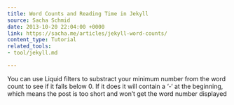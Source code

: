 ```yaml
---
title: Word Counts and Reading Time in Jekyll
source: Sacha Schmid
date: 2013-10-20 22:04:00 +0000
link: https://sacha.me/articles/jekyll-word-counts/
content_type: Tutorial
related_tools:
- tool/jekyll.md

---
```

You can use Liquid filters to substract your minimum number from the word count to see if it falls below 0. If it does it will contain a ‘-‘ at the beginning, which means the post is too short and won’t get the word number displayed






